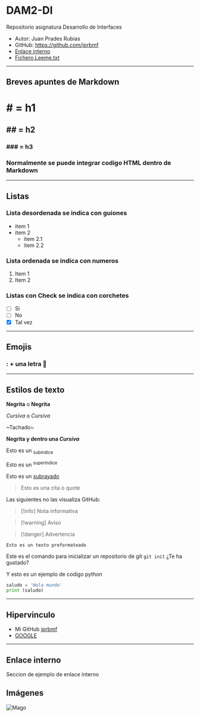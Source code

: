 # DAM2-DI
Repositorio asignatura Desarrollo de Interfaces

- Autor: Juan Prades Rubias
- GitHub: https://github.com/jprbmf
- [Enlace interno](#enlace-interno)
- [Fichero Leeme.txt](leeme.txt)

---

## Breves apuntes de Markdown

# # = h1
## ## = h2
### ### = h3

### Normalmente se puede integrar codigo HTML dentro de Markdown

---

## Listas

### Lista desordenada se indica con guiones

-  item 1
-  item 2
    - item 2.1
    - item 2.2

### Lista ordenada se indica con numeros

1.  Item 1
2.  Item 2

### Listas con Check se indica con corchetes

- [ ] Si
- [ ] No
- [x] Tal vez

---

## Emojis

### : + una letra 🎄

---

## Estilos de texto

**Negrita** o __Negrita__

*Cursiva* o _Cursiva_

~Tachado~

**Negrita y dentro una _Cursiva_**

Esto es un <sub>subindice</sub>

Esto es un <sup>superindice</sup>

Esto es un <ins>subrayado</ins>

> Esto es una cita o quote

Las siguientes no las visualiza GitHub:

> [!info] Nota informativa

> [!warning] Aviso

> [!danger] Advertencia

```
Esto es un texto preformateado
```

Este es el comando para inicializar un repositorio de git `git init` ¿Te ha gustado?

Y esto es un ejemplo de codigo python

```python
saludo = 'Hola mundo'
print (saludo)
```

---

## Hipervinculo
- Mi GitHub [jprbmf](https://github.com/jprbmf/DAM2-DI/edit/main/README.md)
- [GOOGLE](https://google.com)


---

## Enlace interno

Seccion de ejemplo de enlace interno

## Imágenes
![Mago](https://i.pinimg.com/1200x/d2/5d/0f/d25d0f90c1b8ecab22e10ace99a1e68f.jpg)


